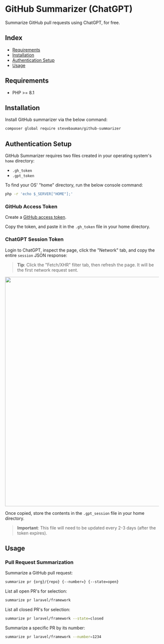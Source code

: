 # GitHub Summarizer (ChatGPT)

Summarize GitHub pull requests using ChatGPT, for free.

## Index

- [Requirements](#requirements)
- [Installation](#installation)
- [Authentication Setup](#authentication-setup)
- [Usage](#usage)

## Requirements

- PHP >= 8.1

## Installation

Install GitHub summarizer via the below command:

```bash
composer global require stevebauman/github-summarizer
```

## Authentication Setup

GitHub Summarizer requires two files created in your operating system's `home` directory:

- `.gh_token`
- `.gpt_token`

To find your OS' "home" directory, run the below console command:

```bash
php -r 'echo $_SERVER["HOME"];'
```

### GitHub Access Token

Create a [GitHub access token](https://github.com/settings/tokens).

Copy the token, and paste it in the `.gh_token` file in your home directory.

### ChatGPT Session Token

Login to ChatGPT, inspect the page, click the "Network" tab, and copy the entire `session` JSON response:

> **Tip**: Click the "Fetch/XHR" filter tab, then refresh the page. It will be the first network request sent.

<p align="center">
<img width="750" src="https://user-images.githubusercontent.com/6421846/221437445-610ba3a9-a38c-43c5-ba47-786b21243c8c.png"/>
</p>

Once copied, store the contents in the `.gpt_session` file in your home directory.

> **Important**: This file will need to be updated every 2-3 days (after the token expires).

## Usage

### Pull Request Summarization

Summarize a GitHub pull request:

```bash
summarize pr {org}/{repo} {--number=} {--state=open}
```

List all open PR's for selection:

```bash
summarize pr laravel/framework
```

List all closed PR's for selection:

```bash
summarize pr laravel/framework --state=closed
```

Summarize a specific PR by its number:

```bash
summarize pr laravel/framework --number=1234
```
